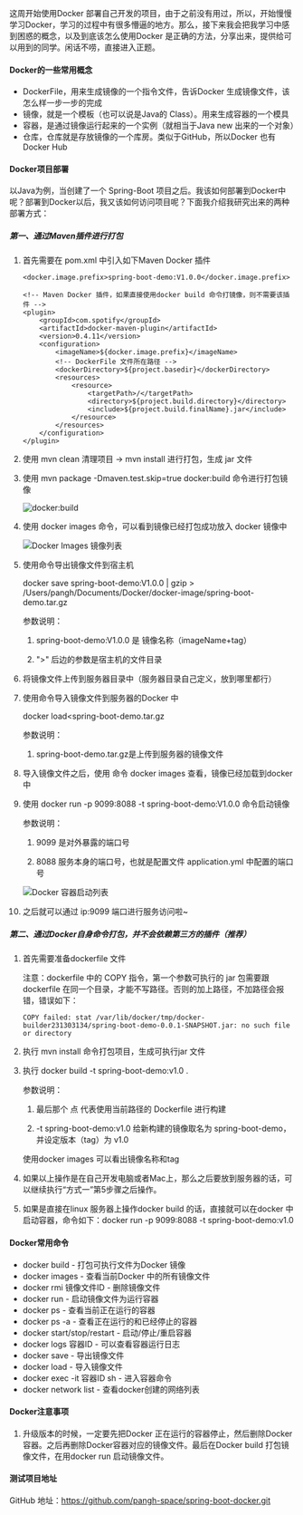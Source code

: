 这周开始使用Docker 部署自己开发的项目，由于之前没有用过，所以，开始慢慢学习Docker，学习的过程中有很多懵逼的地方。那么，接下来我会把我学习中感到困惑的概念，以及到底该怎么使用Docker 是正确的方法，分享出来，提供给可以用到的同学。闲话不唠，直接进入正题。

####  Docker的一些常用概念

- DockerFile，用来生成镜像的一个指令文件，告诉Docker 生成镜像文件，该怎么样一步一步的完成
- 镜像，就是一个模板（也可以说是Java的 Class）。用来生成容器的一个模具
- 容器，是通过镜像运行起来的一个实例（就相当于Java  new 出来的一个对象）
- 仓库，仓库就是存放镜像的一个库房。类似于GitHub，所以Docker 也有 Docker Hub

####  Docker项目部署

以Java为例，当创建了一个 Spring-Boot 项目之后。我该如何部署到Docker中呢？部署到Docker以后，我又该如何访问项目呢？下面我介绍我研究出来的两种部署方式：

#####  第一、通过Maven插件进行打包

1. 首先需要在 pom.xml 中引入如下Maven Docker 插件

   ```
   <docker.image.prefix>spring-boot-demo:V1.0.0</docker.image.prefix>
   
   <!-- Maven Docker 插件，如果直接使用docker build 命令打镜像，则不需要该插件 -->
   <plugin>
       <groupId>com.spotify</groupId>
       <artifactId>docker-maven-plugin</artifactId>
       <version>0.4.11</version>
       <configuration>
           <imageName>${docker.image.prefix}</imageName>
           <!-- DockerFile 文件所在路径 -->
           <dockerDirectory>${project.basedir}</dockerDirectory>
           <resources>
               <resource>
                   <targetPath>/</targetPath>
                   <directory>${project.build.directory}</directory>
                   <include>${project.build.finalName}.jar</include>
               </resource>
           </resources>
       </configuration>
   </plugin>
   ```

2. 使用 mvn clean 清理项目 -> mvn install 进行打包，生成 jar 文件

3. 使用 mvn package -Dmaven.test.skip=true docker:build     命令进行打包镜像

   ![docker:build](https://java-internal-work.oss-cn-beijing.aliyuncs.com/%E5%AE%B9%E5%99%A8%E6%8A%80%E6%9C%AF/docker/dockerbuildmaven.png)

4. 使用 docker images  命令，可以看到镜像已经打包成功放入 docker  镜像中

   ![Docker Images 镜像列表](https://java-internal-work.oss-cn-beijing.aliyuncs.com/%E5%AE%B9%E5%99%A8%E6%8A%80%E6%9C%AF/docker/dockerimages.png)

5. 使用命令导出镜像文件到宿主机

   docker save spring-boot-demo:V1.0.0 | gzip > /Users/pangh/Documents/Docker/docker-image/spring-boot-demo.tar.gz

   参数说明：

   1. spring-boot-demo:V1.0.0  是 镜像名称（imageName+tag）

   2. ">" 后边的参数是宿主机的文件目录

6.  将镜像文件上传到服务器目录中（服务器目录自己定义，放到哪里都行）

7. 使用命令导入镜像文件到服务器的Docker 中

   docker load<spring-boot-demo.tar.gz

   参数说明：

   1. spring-boot-demo.tar.gz是上传到服务器的镜像文件

8. 导入镜像文件之后，使用 命令 docker images 查看，镜像已经加载到docker 中

9. 使用  docker run -p 9099:8088 -t spring-boot-demo:V1.0.0  命令启动镜像

   参数说明：

   1. 9099 是对外暴露的端口号

   2. 8088 服务本身的端口号，也就是配置文件 application.yml 中配置的端口号

   ![Docker 容器启动列表](https://java-internal-work.oss-cn-beijing.aliyuncs.com/%E5%AE%B9%E5%99%A8%E6%8A%80%E6%9C%AF/docker/dockerimages.png)

10. 之后就可以通过 ip:9099 端口进行服务访问啦~

#####  第二、通过Docker自身命令打包，并不会依赖第三方的插件（推荐）

1. 首先需要准备dockerfile  文件

   注意：dockerfile 中的 COPY 指令，第一个参数可执行的 jar 包需要跟dockerfile 在同一个目录，才能不写路径。否则的加上路径，不加路径会报错，错误如下：

   ```
   COPY failed: stat /var/lib/docker/tmp/docker-builder231303134/spring-boot-demo-0.0.1-SNAPSHOT.jar: no such file or directory
   ```

2. 执行 mvn install 命令打包项目，生成可执行jar 文件

3. 执行 docker build -t spring-boot-demo:v1.0 .

   参数说明：

   1. 最后那个 点 代表使用当前路径的 Dockerfile 进行构建 

   2. -t spring-boot-demo:v1.0  给新构建的镜像取名为 spring-boot-demo， 并设定版本（tag）为 v1.0

   使用docker images 可以看出镜像名称和tag

4. 如果以上操作是在自己开发电脑或者Mac上，那么之后要放到服务器的话，可以继续执行“方式一”第5步骤之后操作。

5. 如果是直接在linux 服务器上操作docker  build 的话，直接就可以在docker 中启动容器，命令如下：docker run -p 9099:8088 -t spring-boot-demo:v1.0

####  Docker常用命令

- docker build  - 打包可执行文件为Docker 镜像
- docker images  - 查看当前Docker 中的所有镜像文件
- docker rmi 镜像文件ID  - 删除镜像文件
- docker run  -  启动镜像文件为运行容器
- docker ps  - 查看当前正在运行的容器
- docker ps -a  - 查看正在运行的和已经停止的容器
- docker start/stop/restart  - 启动/停止/重启容器
- docker logs 容器ID  - 可以查看容器运行日志
- docker save   - 导出镜像文件
- docker load  - 导入镜像文件
- docker exec -it 容器ID sh   -  进入容器命令
- docker network list  -  查看docker创建的网络列表

####  Docker注意事项

1. 升级版本的时候，一定要先把Docker 正在运行的容器停止，然后删除Docker 容器。之后再删除Docker容器对应的镜像文件。最后在Docker build 打包镜像文件，在用docker run 启动镜像文件。

####  测试项目地址

GitHub 地址：https://github.com/pangh-space/spring-boot-docker.git